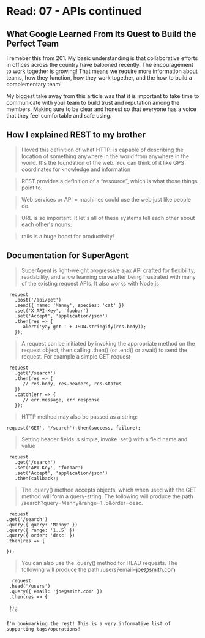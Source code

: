 # Read: 07 - APIs continued

## What Google Learned From Its Quest to Build the Perfect Team

I remeber this from 201. My basic understanding is that collaborative efforts in offices across the country have balooned recently. The encouragement to work together is growing! That means we require more information about teams, how they function, how they work together, and the how to build a complementary team! 

My biggest take away from this article was that it is important to take time to communicate with your team to build trust and reputation among the members. Making sure to be clear and honest so that everyone has a voice that they feel comfortable and safe using. 

## How I explained REST to my brother

> I loved this definition of what HTTP:  is capable of describing the location of something anywhere in the world from anywhere in the world. It's the foundation of the web. You can think of it like GPS coordinates for knowledge and information

> REST provides a definition of a “resource”, which is what those things point to.

> Web services or API =  machines could use the web just like people do.

> URL is so important. It let's all of these systems tell each other about each other's nouns.

> rails is a huge boost for productivity!

## Documentation for SuperAgent

> SuperAgent is light-weight progressive ajax API crafted for flexibility, readability, and a low learning curve after being frustrated with many of the existing request APIs. It also works with Node.js

```
 request
   .post('/api/pet')
   .send({ name: 'Manny', species: 'cat' })
   .set('X-API-Key', 'foobar')
   .set('Accept', 'application/json')
   .then(res => {
      alert('yay got ' + JSON.stringify(res.body));
   });
   ```
> A request can be initiated by invoking the appropriate method on the request object, then calling .then() (or .end() or await) to send the request. For example a simple GET request

```
 request
   .get('/search')
   .then(res => {
      // res.body, res.headers, res.status
   })
   .catch(err => {
      // err.message, err.response
   });
   ```

   > HTTP method may also be passed as a string:
```
request('GET', '/search').then(success, failure);
```

> Setting header fields is simple, invoke .set() with a field name and value
```
 request
   .get('/search')
   .set('API-Key', 'foobar')
   .set('Accept', 'application/json')
   .then(callback);
   ```

   > The .query() method accepts objects, which when used with the GET method will form a query-string. The following will produce the path /search?query=Manny&range=1..5&order=desc.
   ```
    request
   .get('/search')
   .query({ query: 'Manny' })
   .query({ range: '1..5' })
   .query({ order: 'desc' })
   .then(res => {

   });
   ```

   > You can also use the .query() method for HEAD requests. The following will produce the path /users?email=joe@smith.com
   ```
     request
    .head('/users')
    .query({ email: 'joe@smith.com' })
    .then(res => {

    });
    ```
    
I'm bookmarking the rest! This is a very informative list of supporting tags/operations! 
